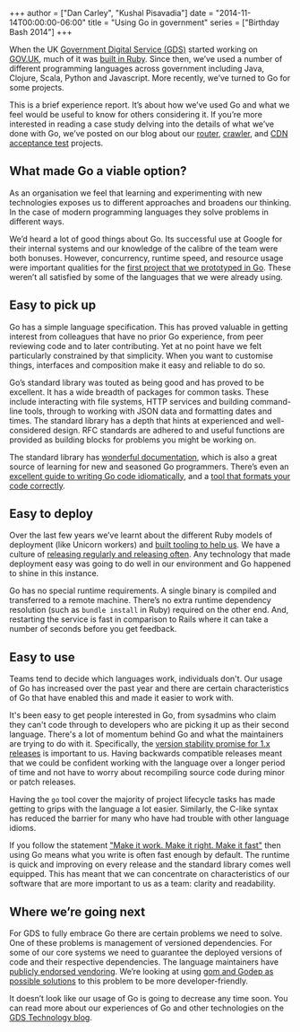 +++
author = ["Dan Carley", "Kushal Pisavadia"]
date = "2014-11-14T00:00:00-06:00"
title = "Using Go in government"
series = ["Birthday Bash 2014"]
+++

When the UK [Government Digital Service (GDS)](https://gds.blog.gov.uk/) started working on
[GOV.UK](https://www.gov.uk/), much of it was
[built in Ruby](https://gds.blog.gov.uk/govuk-launch-colophon/). Since
then, we’ve used a number of different programming languages across
government including Java, Clojure, Scala, Python and Javascript. More
recently, we’ve turned to Go for some projects.

This is a brief experience report. It’s about how we’ve used Go and
what we feel would be useful to know for others considering it. If
you’re more interested in reading a case study delving into the
details of what we’ve done with Go, we’ve posted on our blog about our
[router](https://gdstechnology.blog.gov.uk/2013/12/05/building-a-new-router-for-gov-uk/),
[crawler](https://gdstechnology.blog.gov.uk/2014/08/27/taking-another-look-at-gov-uks-disaster-recovery/),
and
[CDN acceptance test](https://gdstechnology.blog.gov.uk/2014/10/01/cdn-acceptance-testing/)
projects.

## What made Go a viable option?

As an organisation we feel that learning and experimenting with new
technologies exposes us to different approaches and broadens our
thinking. In the case of modern programming languages they solve
problems in different ways.

We’d heard a lot of good things about Go. Its successful use at Google
for their internal systems and our knowledge of the calibre of the
team were both bonuses. However, concurrency, runtime speed, and
resource usage were important qualities for the
[first project that we prototyped in Go](https://gdstechnology.blog.gov.uk/2013/12/09/choosing-go-for-a-new-project/).
These weren’t all satisfied by some of the languages that we were
already using.

## Easy to pick up

Go has a simple language specification. This has proved valuable in
getting interest from colleagues that have no prior Go experience,
from peer reviewing code and to later contributing. Yet at no point
have we felt particularly constrained by that simplicity. When you
want to customise things, interfaces and composition make it easy and
reliable to do so.

Go’s standard library was touted as being good and has proved to be
excellent. It has a wide breadth of packages for common tasks. These
include interacting with file systems, HTTP services and building
command-line tools, through to working with JSON data and formatting
dates and times. The standard library has a depth that hints at
experienced and well-considered design. RFC standards are adhered to
and useful functions are provided as building blocks for problems you
might be working on.

The standard library has
[wonderful documentation](http://golang.org/pkg/), which is also a
great source of learning for new and seasoned Go programmers. There’s
even an
[excellent guide to writing Go code idiomatically](http://golang.org/doc/effective_go.html),
and a
[tool that formats your code correctly](http://golang.org/cmd/gofmt/).

## Easy to deploy

Over the last few years we’ve learnt about the different Ruby models
of deployment (like Unicorn workers) and
[built tooling to help us](https://github.com/gds-operations/unicornherder).
We have a culture of
[releasing regularly and releasing often](https://gds.blog.gov.uk/2012/11/02/regular-releases-reduce-risk/).
Any technology that made deployment easy was going to do well in our
environment and Go happened to shine in this instance.

Go has no special runtime requirements. A single binary is compiled
and transferred to a remote machine. There’s no extra runtime
dependency resolution (such as `bundle install` in Ruby) required on
the other end. And, restarting the service is fast in comparison to
Rails where it can take a number of seconds before you get feedback.

## Easy to use

Teams tend to decide which languages work, individuals don't. Our
usage of Go has increased over the past year and there are certain
characteristics of Go that have enabled this and made it easier to
work with.

It's been easy to get people interested in Go, from sysadmins who
claim they can't code through to developers who are picking it up as
their second language. There's a lot of momentum behind Go and what
the maintainers are trying to do with it. Specifically, the
[version stability promise for 1.x releases](https://golang.org/doc/go1compat)
is important to us. Having backwards compatible releases meant that we
could be confident working with the language over a longer period of
time and not have to worry about recompiling source code during minor
or patch releases.

Having the `go` tool cover the majority of project lifecycle tasks has
made getting to grips with the language a lot easier. Similarly, the
C-like syntax has reduced the barrier for many who have had trouble
with other language idioms.

If you follow the statement
["Make it work. Make it right. Make it fast"](http://c2.com/cgi/wiki?MakeItWorkMakeItRightMakeItFast)
then using Go means what you write is often fast enough by default.
The runtime is quick and improving on every release and the standard
library comes well equipped. This has meant that we can concentrate on
characteristics of our software that are more important to us as a
team: clarity and readability.

## Where we’re going next

For GDS to fully embrace Go there are certain problems we need to
solve. One of these problems is management of versioned dependencies.
For some of our core systems we need to guarantee the deployed
versions of code and their respective dependencies. The language
maintainers have
[publicly endorsed vendoring](http://golang.org/doc/faq#get_version).
We’re looking at using
[gom and Godep as possible solutions](https://github.com/alphagov/styleguides/blob/master/go.md#external-dependencies)
to this problem to be more developer-friendly.

It doesn’t look like our usage of Go is going to decrease any time
soon. You can read more about our experiences of Go and other
technologies on the
[GDS Technology blog](https://gdstechnology.blog.gov.uk/).
